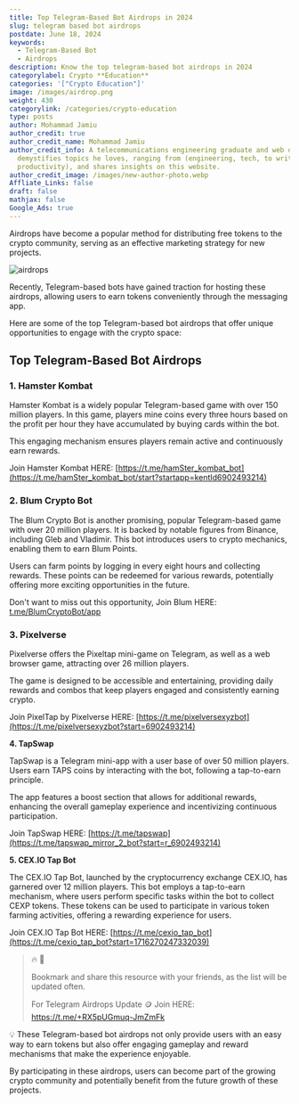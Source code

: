 ```yaml
---
title: Top Telegram-Based Bot Airdrops in 2024
slug: telegram based bot airdrops
postdate: June 18, 2024
keywords:
  - Telegram-Based Bot
  - Airdrops
description: Know the top telegram-based bot airdrops in 2024
categorylabel: Crypto **Education**
categories: '["Crypto Education"]'
image: /images/airdrop.png
weight: 430
categorylink: /categories/crypto-education
type: posts
author: Mohammad Jamiu
author_credit: true
author_credit_name: Mohammad Jamiu
author_credit_info: A telecommunications engineering graduate and web developer,
  demystifies topics he loves, ranging from (engineering, tech, to writing and
  productivity), and shares insights on this website.
author_credit_image: /images/new-author-photo.webp
Affliate_Links: false
draft: false
mathjax: false
Google_Ads: true
---
```

Airdrops have become a popular method for distributing free tokens to the crypto community, serving as an effective marketing strategy for new projects. 

![airdrops](/images/images.png "airdrops")

Recently, Telegram-based bots have gained traction for hosting these airdrops, allowing users to earn tokens conveniently through the messaging app. 

Here are some of the top Telegram-based bot airdrops that offer unique opportunities to engage with the crypto space:

## Top Telegram-Based Bot Airdrops

### **1. Hamster Kombat**

Hamster Kombat is a widely popular Telegram-based game with over 150 million players. In this game, players mine coins every three hours based on the profit per hour they have accumulated by buying cards within the bot. 

This engaging mechanism ensures players remain active and continuously earn rewards.

Join Hamster Kombat HERE: [https://t.me/hamSter_kombat_bot](https://t.me/hamSter_kombat_bot/start?startapp=kentId6902493214)

### **2. Blum Crypto Bot**

The Blum Crypto Bot is another promising, popular Telegram-based game with over 20 million players. It is backed by notable figures from Binance, including Gleb and Vladimir. This bot introduces users to crypto mechanics, enabling them to earn Blum Points.

Users can farm points by logging in every eight hours and collecting rewards. These points can be redeemed for various rewards, potentially offering more exciting opportunities in the future.

Don't want to miss out this opportunity, Join Blum HERE: [t.me/BlumCryptoBot/app](t.me/BlumCryptoBot/app?startapp=ref_jbfIspq12D)

### **3. Pixelverse**

Pixelverse offers the Pixeltap mini-game on Telegram, as well as a web browser game, attracting over 26 million players. 

The game is designed to be accessible and entertaining, providing daily rewards and combos that keep players engaged and consistently earning crypto.

Join PixelTap by Pixelverse HERE: [https://t.me/pixelversexyzbot](https://t.me/pixelversexyzbot?start=6902493214)

**4. TapSwap** 

TapSwap is a Telegram mini-app with a user base of over 50 million players. Users earn TAPS coins by interacting with the bot, following a tap-to-earn principle. 

The app features a boost section that allows for additional rewards, enhancing the overall gameplay experience and incentivizing continuous participation.

Join TapSwap HERE: [https://t.me/tapswap](https://t.me/tapswap_mirror_2_bot?start=r_6902493214)

**5. CEX.IO Tap Bot** 

The CEX.IO Tap Bot, launched by the cryptocurrency exchange CEX.IO, has garnered over 12 million players. This bot employs a tap-to-earn mechanism, where users perform specific tasks within the bot to collect CEXP tokens. These tokens can be used to participate in various token farming activities, offering a rewarding experience for users.

Join CEX.IO Tap Bot HERE: [https://t.me/cexio_tap_bot](https://t.me/cexio_tap_bot?start=1716270247332039)

> :fire: :rocket:
>
> Bookmark and share this resource with your friends, as the list will be updated often.
>
> For Telegram Airdrops Update :coin: Join HERE: <https://t.me/+RX5pUGmuq-JmZmFk>

:bulb: These Telegram-based bot airdrops not only provide users with an easy way to earn tokens but also offer engaging gameplay and reward mechanisms that make the experience enjoyable. 

By participating in these airdrops, users can become part of the growing crypto community and potentially benefit from the future growth of these projects.